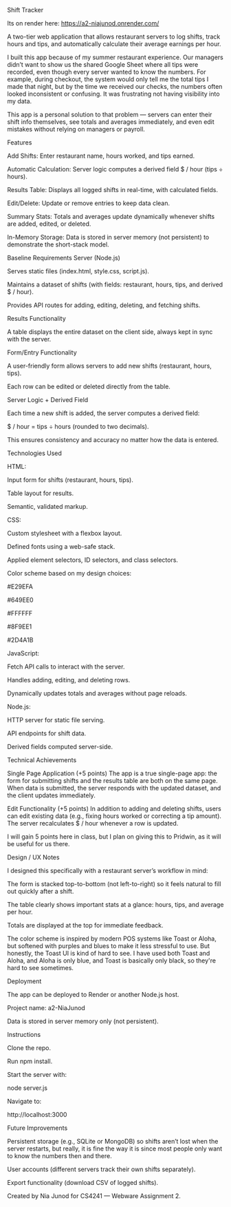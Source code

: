 Shift Tracker

Its on render here:
https://a2-niajunod.onrender.com/

A two-tier web application that allows restaurant servers to log shifts, track hours and tips, and automatically calculate their average earnings per hour.

I built this app because of my summer restaurant experience. Our managers didn’t want to show us the shared Google Sheet where all tips were recorded, even though every server wanted to know the numbers. For example, during checkout, the system would only tell me the total tips I made that night, but by the time we received our checks, the numbers often looked inconsistent or confusing. It was frustrating not having visibility into my data.

This app is a personal solution to that problem — servers can enter their shift info themselves, see totals and averages immediately, and even edit mistakes without relying on managers or payroll.

Features

Add Shifts: Enter restaurant name, hours worked, and tips earned.

Automatic Calculation: Server logic computes a derived field $ / hour (tips ÷ hours).

Results Table: Displays all logged shifts in real-time, with calculated fields.

Edit/Delete: Update or remove entries to keep data clean.

Summary Stats: Totals and averages update dynamically whenever shifts are added, edited, or deleted.

In-Memory Storage: Data is stored in server memory (not persistent) to demonstrate the short-stack model.

Baseline Requirements
Server (Node.js)

Serves static files (index.html, style.css, script.js).

Maintains a dataset of shifts (with fields: restaurant, hours, tips, and derived $ / hour).

Provides API routes for adding, editing, deleting, and fetching shifts.

Results Functionality

A table displays the entire dataset on the client side, always kept in sync with the server.

Form/Entry Functionality

A user-friendly form allows servers to add new shifts (restaurant, hours, tips).

Each row can be edited or deleted directly from the table.

Server Logic + Derived Field

Each time a new shift is added, the server computes a derived field:

$ / hour = tips ÷ hours (rounded to two decimals).

This ensures consistency and accuracy no matter how the data is entered.

Technologies Used

HTML:

Input form for shifts (restaurant, hours, tips).

Table layout for results.

Semantic, validated markup.

CSS:

Custom stylesheet with a flexbox layout.

Defined fonts using a web-safe stack.

Applied element selectors, ID selectors, and class selectors.

Color scheme based on my design choices:

#E29EFA

#649EE0

#FFFFFF

#8F9EE1

#2D4A1B

JavaScript:

Fetch API calls to interact with the server.

Handles adding, editing, and deleting rows.

Dynamically updates totals and averages without page reloads.

Node.js:

HTTP server for static file serving.

API endpoints for shift data.

Derived fields computed server-side.

Technical Achievements

Single Page Application (+5 points)
The app is a true single-page app: the form for submitting shifts and the results table are both on the same page. When data is submitted, the server responds with the updated dataset, and the client updates immediately.

Edit Functionality (+5 points)
In addition to adding and deleting shifts, users can edit existing data (e.g., fixing hours worked or correcting a tip amount). The server recalculates $ / hour whenever a row is updated.

I will gain 5 points here in class, but I plan on giving this to Pridwin, as it will be useful for us there. 

Design / UX Notes

I designed this specifically with a restaurant server’s workflow in mind:

The form is stacked top-to-bottom (not left-to-right) so it feels natural to fill out quickly after a shift.

The table clearly shows important stats at a glance: hours, tips, and average per hour.

Totals are displayed at the top for immediate feedback.

The color scheme is inspired by modern POS systems like Toast or Aloha, but softened with purples and blues to make it less stressful to use. But honestly, the Toast UI is kind of hard to see. I have used both Toast and Aloha, and Aloha is only blue, and Toast is basically only black, so they're hard to see sometimes. 

Deployment

The app can be deployed to Render or another Node.js host.

Project name: a2-NiaJunod

Data is stored in server memory only (not persistent).

Instructions

Clone the repo.

Run npm install.

Start the server with:

node server.js


Navigate to:

http://localhost:3000

Future Improvements

Persistent storage (e.g., SQLite or MongoDB) so shifts aren’t lost when the server restarts, but really, it is fine the way it is since most people only want to know the numbers then and there.

User accounts (different servers track their own shifts separately).

Export functionality (download CSV of logged shifts).



Created by Nia Junod for CS4241 — Webware Assignment 2.
